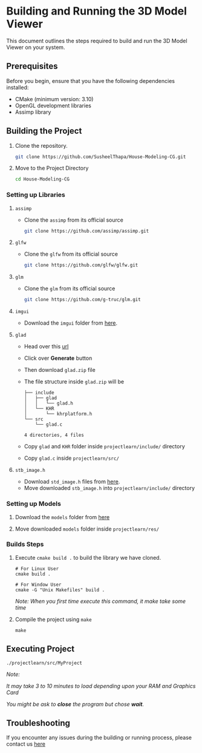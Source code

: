 # Building and Running the 3D Model Viewer

This document outlines the steps required to build and run the 3D Model Viewer on your system.

## Prerequisites

Before you begin, ensure that you have the following dependencies installed:

- CMake (minimum version: 3.10)
- OpenGL development libraries
- Assimp library

## Building the Project

1. Clone the repository.

   ```sh
   git clone https://github.com/SusheelThapa/House-Modeling-CG.git
   ```

2. Move to the Project Directory

   ```sh
   cd House-Modeling-CG
   ```

### Setting up Libraries

1. `assimp`

   - Clone the `assimp` from its official source

     ```bash
     git clone https://github.com/assimp/assimp.git
     ```

2. `glfw`

   - Clone the `glfw` from its official source

     ```bash
     git clone https://github.com/glfw/glfw.git
     ```

3. `glm`

   - Clone the `glm` from its official source

     ```bash
     git clone https://github.com/g-truc/glm.git
     ```

4. `imgui`

   - Download the `imgui` folder from [here](https://drive.google.com/drive/folders/1FZn9a0Ud0LNCRrs_HPmCfizxk3lFqF3y?usp=sharing).

5. `glad`

   - Head over this [url](https://glad.dav1d.de/#language=c&specification=gl&api=gl%3D4.0&api=gles1%3Dnone&api=gles2%3Dnone&api=glsc2%3Dnone&profile=core&extensions=GL_INTEL_blackhole_render&extensions=GL_INTEL_conservative_rasterization&extensions=GL_INTEL_fragment_shader_ordering&extensions=GL_INTEL_framebuffer_CMAA&extensions=GL_INTEL_map_texture&extensions=GL_INTEL_parallel_arrays&extensions=GL_INTEL_performance_query&loader=on)
   - Click over **Generate** button
   - Then download `glad.zip` file
   - The file structure inside `glad.zip` will be

     ```
     ├── include
     │   ├── glad
     │   │   └── glad.h
     │   └── KHR
     │       └── khrplatform.h
     └── src
         └── glad.c

     4 directories, 4 files
     ```

   - Copy `glad` and `KHR` folder inside `projectlearn/include/` directory
   - Copy `glad.c` inside `projectlearn/src/`

6. `stb_image.h`

   - Download `std_image.h` files from [here](https://github.com/nothings/stb/blob/master/stb_image.h).
   - Move downloaded `stb_image.h` into `projectlearn/include/` directory

### Setting up Models

1. Download the `models` folder from [here](https://drive.google.com/drive/folders/1FZn9a0Ud0LNCRrs_HPmCfizxk3lFqF3y?usp=sharing)

2. Move downloaded `models` folder inside `projectlearn/res/`

### Builds Steps

1. Execute `cmake build .` to build the library we have cloned.

   ```terminal
   # For Linux User
   cmake build .

   # For Window User
   cmake -G "Unix Makefiles" build .
   ```

   _Note: When you first time execute this command, it make take some time_

2. Compile the project using `make`

   ```terminal
   make
   ```

## Executing Project

```terminal
./projectlearn/src/MyProject
```

   <i>
   Note:

It may take 3 to 10 minutes to load depending upon your RAM and Graphics Card

You might be ask to **close** the program but chose **wait**.
</i>

## Troubleshooting

If you encounter any issues during the building or running process, please contact us [here](./README.md#contact)
